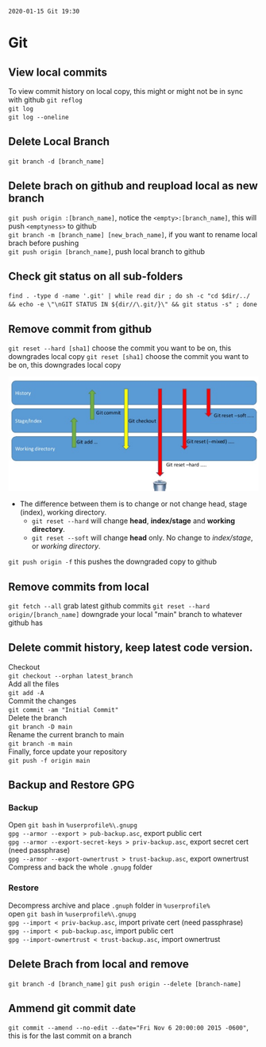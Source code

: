 `2020-01-15 Git 19:30`

# Git

## View local commits

To view commit history on local copy, this might or might not be in sync with github
`git reflog` <br>
`git log` <br>
`git log --oneline` <br>

## Delete Local Branch

`git branch -d [branch_name]`

## Delete brach on github and reupload local as new branch

`git push origin :[branch_name]`, notice the `<empty>:[branch_name]`, this will push `<emptyness>` to github<br>
`git branch -m [branch_name] [new_brach_name]`, if you want to rename local brach before pushing<br>
`git push origin [branch_name]`, push local branch to github<br>

## Check git status on all sub-folders

`find . -type d -name '.git' | while read dir ; do sh -c "cd $dir/../ && echo -e \"\nGIT STATUS IN ${dir//\.git/}\" && git status -s" ; done`

## Remove commit from github

`git reset --hard [sha1]` choose the commit you want to be on, this downgrades local copy
`git reset [sha1]` choose the commit you want to be on, this downgrades local copy

![](src/img/13-1.png)

- The difference between them is to change or not change head, stage (index), working directory.
  - `git reset --hard` will change **head**, **index/stage** and **working directory**.
  - `git reset --soft` will change **head** only. No change to _index/stage_, or _working directory_.

`git push origin -f` this pushes the downgraded copy to github

## Remove commits from local

`git fetch --all` grab latest github commits
`git reset --hard origin/[branch_name]` downgrade your local "main" branch to whatever github has

## Delete commit history, keep latest code version.

Checkout <br>
`git checkout --orphan latest_branch` <br>
Add all the files <br>
`git add -A` <br>
Commit the changes <br>
`git commit -am "Initial Commit"` <br>
Delete the branch <br>
`git branch -D main` <br>
Rename the current branch to main <br>
`git branch -m main` <br>
Finally, force update your repository <br>
`git push -f origin main` <br>

## Backup and Restore GPG

### Backup

Open `git bash` in `%userprofile%\.gnupg` <br>
`gpg --armor --export > pub-backup.asc`, export public cert <br>
`gpg --armor --export-secret-keys > priv-backup.asc`, export secret cert (need passphrase)<br>
`gpg --armor --export-ownertrust > trust-backup.asc`, export ownertrust <br>
Compress and back the whole `.gnupg` folder <br>

### Restore

Decompress archive and place `.gnuph` folder in `%userprofile%` <br>
open `git bash` in `%userprofile%\.gnupg` <br>
`gpg --import < priv-backup.asc`, import private cert (need passphrase)<br>
`gpg --import < pub-backup.asc`, import public cert <br>
`gpg --import-ownertrust < trust-backup.asc`, import ownertrust <br>

## Delete Brach from local and remove

`git branch -d [branch_name]`
`git push origin --delete [branch-name]`

## Ammend git commit date

`git commit --amend --no-edit --date="Fri Nov 6 20:00:00 2015 -0600"`, this is for the last commit on a branch
